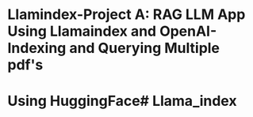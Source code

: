 # Llamindex-Project A: RAG LLM App Using Llamaindex and OpenAI- Indexing and Querying Multiple pdf's
# Using HuggingFace# Llama_index
